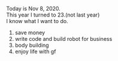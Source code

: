 Today is Nov 8, 2020.  
This year I turned to 23.(not last year)   
I know what I  want to do.  

1. save money
2. write code and build robot for business
3. body building
4. enjoy life with gf